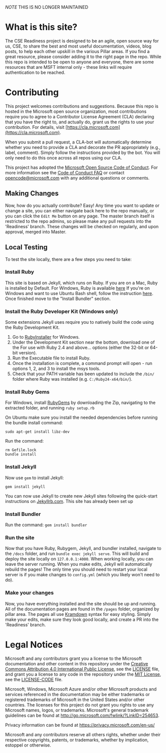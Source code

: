 *NOTE* THIS IS NO LONGER MAINTAINED


# What is this site?

The CSE Readiness project is designed to be an agile, open source way for us, CSE, to share the best and most useful documentation, videos, blog posts, to help each other upskill in the various Pillar areas. If you find a great resource, please consider adding it to the right page in the repo.
While this repo is intended to be open to anyone and everyone, there are some resources that are MSFT internal only - these links will require authentication to be reached.

# Contributing

This project welcomes contributions and suggestions.  Because this repo is hosted in the Microsoft open source organization,
most contributions require you to agree to a Contributor License Agreement (CLA) declaring
that you have the right to, and actually do, grant us the rights to use your contribution.
For details, visit [https://cla.microsoft.com](https://cla.microsoft.com).

When you submit a pull request, a CLA-bot will automatically determine whether you need to provide
a CLA and decorate the PR appropriately (e.g., label, comment). Simply follow the instructions
provided by the bot. You will only need to do this once across all repos using our CLA.

This project has adopted the [Microsoft Open Source Code of Conduct](https://opensource.microsoft.com/codeofconduct/).
For more information see the [Code of Conduct FAQ](https://opensource.microsoft.com/codeofconduct/faq/) or
contact [opencode@microsoft.com](mailto:opencode@microsoft.com) with any additional questions or comments.

## Making Changes

Now, how do you actually contribute? Easy! Any time you want to update or change a site, you can either
navigate back here to the repo manually, or you can click the `Edit Me` button on any page. 
The master branch itself is restricted to the repo admins, so please make any pull requests into the
'Readiness' branch. These changes will be checked on regularly, and upon approval, merged into Master.

## Local Testing

To test the site locally, there are a few steps you need to take:

### Install Ruby

This site is based on Jekyll, which runs on Ruby.
If you are on a Mac, Ruby is installed by Default. For Windows, Ruby is available [here](https://rubyinstaller.org/)
If you're on Windows and want to use Ubuntu Bash shell, follow the instruction [here](http://idroot.net/linux/install-jekyll-ubuntu-16-04-lts/). Once finished move to the "Install Bundler" section. 

### Install the Ruby Developer Kit (Windows only)

Some extensions Jekyll uses require you to natively build the code using the Ruby Development Kit.

1. Go to [RubyInstaller](https://rubyinstaller.org/) for Windows.
2. Under the Development Kit section near the bottom, download one of the For use with Ruby 2.4 and above… options (either the 32-bit or 64-bit version).
3. Run the Executable file to install Ruby.
4. Once the installation is complete, a command prompt will open - run options 1, 2, and 3 to install the msys tools.
5. Check that your PATH variable has been updated to include the `/bin/` folder where Ruby was installed (e.g. `C:/Ruby24-x64/bin/`).

### Install Ruby Gems

For Windows, install [RubyGems](https://rubygems.org/pages/download) by downloading the Zip, navigating to the extracted folder, and running `ruby setup.rb`

On Ubuntu make sure you install the needed dependencies before running the bundle install command:

`sudo apt-get install libz-dev`

Run the command: 

```
rm Gefile.lock
bundle install
```

### Install Jekyll

Now use `gem` to install Jekyll:

```
gem install jekyll
```

You can now use Jekyll to create new Jekyll sites following the quick-start instructions on [Jekyllrb.com](http://jekyllrb.com).
This site has already been set up

### Install Bundler

Run the command: `gem install bundler`


### Run the site

Now that you have Ruby, Rubygem, Jekyll, and bundler installed, navigate to the `/docs` folder, and run `bundle exec jekyll serve`. This will build and deploy the site
locally on `127.0.0.1:4000`. When working locally, you can leave the server running. When you make edits, Jekyll will automatically rebuild the pages!
The only time you should need to restart your local server is if you make changes to `config.yml` (which you likely won't need to do).

### Make your changes

Now, you have everything installed and the site should be up and running. All of the documentation pages are found in the `/pages` folder, organized
by pillar area. The pages all use [Kramdown](https://kramdown.gettalong.org/quickref.html) syntax for easy styling. Simply make your edits, make sure 
they look good locally, and create a PR into the 'Readiness' branch.

# Legal Notices

Microsoft and any contributors grant you a license to the Microsoft documentation and other content
in this repository under the [Creative Commons Attribution 4.0 International Public License](https://creativecommons.org/licenses/by/4.0/legalcode),
see the [LICENSE](LICENSE) file, and grant you a license to any code in the repository under the [MIT License](https://opensource.org/licenses/MIT), see the
[LICENSE-CODE](LICENSE-CODE) file.

Microsoft, Windows, Microsoft Azure and/or other Microsoft products and services referenced in the documentation
may be either trademarks or registered trademarks of Microsoft in the United States and/or other countries.
The licenses for this project do not grant you rights to use any Microsoft names, logos, or trademarks.
Microsoft's general trademark guidelines can be found at http://go.microsoft.com/fwlink/?LinkID=254653.

Privacy information can be found at https://privacy.microsoft.com/en-us/

Microsoft and any contributors reserve all others rights, whether under their respective copyrights, patents,
or trademarks, whether by implication, estoppel or otherwise.
